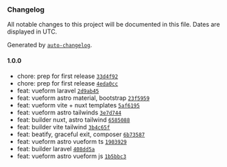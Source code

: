 ### Changelog

All notable changes to this project will be documented in this file. Dates are displayed in UTC.

Generated by [`auto-changelog`](https://github.com/CookPete/auto-changelog).

#### 1.0.0

- chore: prep for first release [`33d4f92`](https://github.com/vueform/create-vueform/commit/33d4f92fad5ea77f4af6f4b3c3dd528948050bd5)
- chore: prep for first release [`4eda0cc`](https://github.com/vueform/create-vueform/commit/4eda0cce32e77b7e91ae884cf1839ab5de9aed2d)
- feat: vueform laravel [`2d9ab45`](https://github.com/vueform/create-vueform/commit/2d9ab45417b75d43f9ae6fa97e57e22b17e86129)
- feat: vueform astro material, bootstrap [`23f5959`](https://github.com/vueform/create-vueform/commit/23f5959067ef67d33ffed1fa153a06c59921b5e0)
- feat: vueform vite + nuxt templates [`5af6195`](https://github.com/vueform/create-vueform/commit/5af6195f67c580f8008eee4594a246f72b14cc5c)
- feat: vueform astro tailwinds [`3e7d744`](https://github.com/vueform/create-vueform/commit/3e7d744e639ec4380619ad51c38bd92962379776)
- feat: builder nuxt, astro tailwind [`6585088`](https://github.com/vueform/create-vueform/commit/65850888fca07d48bfe91ff1bec77a24d31ef688)
- feat: builder vite tailwind [`3b4c65f`](https://github.com/vueform/create-vueform/commit/3b4c65f8d679eeb17e8c3f098e0b3a8b8c984bc4)
- feat: beatify, graceful exit, composer [`6b73587`](https://github.com/vueform/create-vueform/commit/6b7358754914001f882c91641c8ce189c344d0bd)
- feat: vueform astro vueform ts [`1903929`](https://github.com/vueform/create-vueform/commit/1903929cca91e016b5a77d275587262530450781)
- feat: builder laravel [`408dd5a`](https://github.com/vueform/create-vueform/commit/408dd5a0191d672a4961a82313f4e8eef4e23e52)
- feat: vueform astro vueform js [`1b5bbc3`](https://github.com/vueform/create-vueform/commit/1b5bbc3188343657ca19d363275e0af506bc0fc3)
